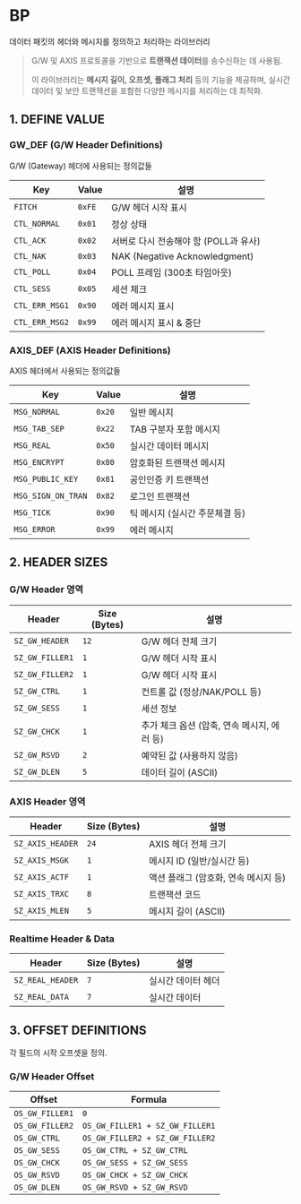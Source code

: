 # **BP**

데이터 패킷의 헤더와 메시지를 정의하고 처리하는 라이브러리

> G/W 및 AXIS 프로토콜을 기반으로 **트랜잭션 데이터**를 송수신하는 데 사용됨. 
>
>이 라이브러리는 **메시지 길이, 오프셋, 플래그 처리** 등의 기능을 제공하며, 실시간 데이터 및 보안 트랜잭션을 포함한 다양한 메시지를 처리하는 데 최적화.




##  **1. DEFINE VALUE**


###  GW_DEF (G/W Header Definitions)

G/W (Gateway) 헤더에 사용되는 정의값들

|Key|Value|설명|
|-|-|-|
|`FITCH`|`0xFE`|G/W 헤더 시작 표시|
|`CTL_NORMAL`|`0x01`|정상 상태|
|`CTL_ACK`|`0x02`|서버로 다시 전송해야 함 (POLL과 유사)|
|`CTL_NAK`|`0x03`|NAK (Negative Acknowledgment)|
|`CTL_POLL`|`0x04`|POLL 프레임 (300초 타임아웃)|
|`CTL_SESS`|`0x05`|세션 체크|
|`CTL_ERR_MSG1`|`0x90`|에러 메시지 표시|
|`CTL_ERR_MSG2`|`0x99`|에러 메시지 표시 & 중단|

###  AXIS_DEF (AXIS Header Definitions)

AXIS 헤더에서 사용되는 정의값들

|Key|Value|설명|
|-|-|-|
|`MSG_NORMAL`|`0x20`|일반 메시지|
|`MSG_TAB_SEP`|`0x22`|TAB 구분자 포함 메시지|
|`MSG_REAL`|`0x50`|실시간 데이터 메시지|
|`MSG_ENCRYPT`|`0x80`|암호화된 트랜잭션 메시지|
|`MSG_PUBLIC_KEY`|`0x81`|공인인증 키 트랜잭션|
|`MSG_SIGN_ON_TRAN`|`0x82`|로그인 트랜잭션|
|`MSG_TICK`|`0x90`|틱 메시지 (실시간 주문체결 등)|
|`MSG_ERROR`|`0x99`|에러 메시지|

## 2. HEADER SIZES

### G/W Header 영역

|Header|Size (Bytes)|설명|
|-|-|-|
|`SZ_GW_HEADER`|`12`|G/W 헤더 전체 크기|
|`SZ_GW_FILLER1`|`1`|G/W 헤더 시작 표시|
|`SZ_GW_FILLER2`|`1`|G/W 헤더 시작 표시|
|`SZ_GW_CTRL`|`1`|컨트롤 값 (정상/NAK/POLL 등)|
|`SZ_GW_SESS`|`1`|세션 정보|
|`SZ_GW_CHCK`|`1`|추가 체크 옵션 (압축, 연속 메시지, 에러 등)|
|`SZ_GW_RSVD`|`2`|예약된 값 (사용하지 않음)|
|`SZ_GW_DLEN`|`5`|데이터 길이 (ASCII)|

###  AXIS Header 영역


|Header|Size (Bytes)|설명|
|-|-|-|
|`SZ_AXIS_HEADER`|`24`|AXIS 헤더 전체 크기|
|`SZ_AXIS_MSGK`|`1`|메시지 ID (일반/실시간 등)|
|`SZ_AXIS_ACTF`|`1`|액션 플래그 (암호화, 연속 메시지 등)|
|`SZ_AXIS_TRXC`|`8`|트랜잭션 코드|
|`SZ_AXIS_MLEN`|`5`|메시지 길이 (ASCII)|

###  Realtime Header & Data


|Header|Size (Bytes)|설명|
|-|-|-|
|`SZ_REAL_HEADER`|`7`|실시간 데이터 헤더|
|`SZ_REAL_DATA`|`7`|실시간 데이터|

## 3. OFFSET DEFINITIONS

각 필드의 시작 오프셋을 정의.

###  G/W Header Offset

|Offset|Formula|
|-|-
|`OS_GW_FILLER1`|`0`
|`OS_GW_FILLER2`|`OS_GW_FILLER1 + SZ_GW_FILLER1`
|`OS_GW_CTRL`|`OS_GW_FILLER2 + SZ_GW_FILLER2`
|`OS_GW_SESS`|`OS_GW_CTRL + SZ_GW_CTRL`
|`OS_GW_CHCK`|`OS_GW_SESS + SZ_GW_SESS`
|`OS_GW_RSVD`|`OS_GW_CHCK + SZ_GW_CHCK`
|`OS_GW_DLEN`|`OS_GW_RSVD + SZ_GW_RSVD`
